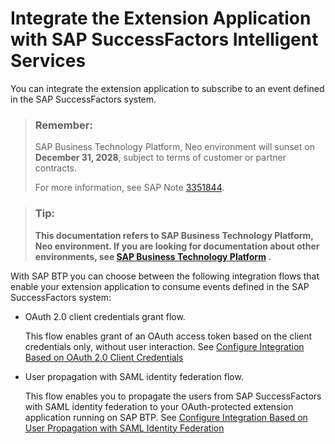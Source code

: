 <!-- loio0ad865e7795f4ceda45129c6a381aa92 -->

# Integrate the Extension Application with SAP SuccessFactors Intelligent Services

You can integrate the extension application to subscribe to an event defined in the SAP SuccessFactors system.

> ### Remember:  
> SAP Business Technology Platform, Neo environment will sunset on **December 31, 2028**, subject to terms of customer or partner contracts.
> 
> For more information, see SAP Note [3351844](https://me.sap.com/notes/3351844).

> ### Tip:  
> **This documentation refers to SAP Business Technology Platform, Neo environment. If you are looking for documentation about other environments, see [SAP Business Technology Platform](https://help.sap.com/docs/btp/sap-business-technology-platform/sap-business-technology-platform?version=Cloud) .**

With SAP BTP you can choose between the following integration flows that enable your extension application to consume events defined in the SAP SuccessFactors system:

-   OAuth 2.0 client credentials grant flow.

    This flow enables grant of an OAuth access token based on the client credentials only, without user interaction. See [Configure Integration Based on OAuth 2.0 Client Credentials](configure-integration-based-on-oauth-2-0-client-credentials-d5b6a7d.md) 

-   User propagation with SAML identity federation flow.

    This flow enables you to propagate the users from SAP SuccessFactors with SAML identity federation to your OAuth-protected extension application running on SAP BTP. See [Configure Integration Based on User Propagation with SAML Identity Federation](configure-integration-based-on-user-propagation-with-saml-identity-federation-2e4a9d5.md) 


